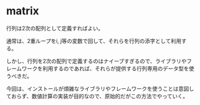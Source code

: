 # matrix

行列は2次の配列として定義すればよい。

通常は、2重ループをi, j等の変数で回して、それらを行列の添字として利用する。

しかし、行列を2次の配列で定義するのはナイーブすぎるので、ライブラリやフレームワークを利用するのであれば、それらが提供する行列専用のデータ型を使うべきだ。

今回は、インストールが煩雑なライブラリやフレームワークを使うことは意図しておらず、数値計算の実装が目的なので、原始的だがこの方法でやっていく。
